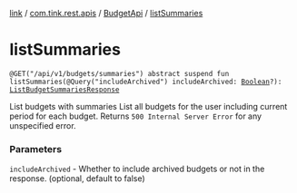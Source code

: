 [link](../../index.md) / [com.tink.rest.apis](../index.md) / [BudgetApi](index.md) / [listSummaries](./list-summaries.md)

# listSummaries

`@GET("/api/v1/budgets/summaries") abstract suspend fun listSummaries(@Query("includeArchived") includeArchived: `[`Boolean`](https://kotlinlang.org/api/latest/jvm/stdlib/kotlin/-boolean/index.html)`?): `[`ListBudgetSummariesResponse`](../../com.tink.rest.models/-list-budget-summaries-response/index.md)

List budgets with summaries
List all budgets for the user including current period for each budget. Returns `500 Internal Server Error` for any unspecified error.

### Parameters

`includeArchived` - Whether to include archived budgets or not in the response. (optional, default to false)